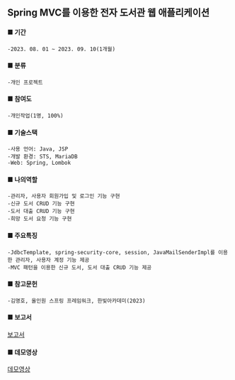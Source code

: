 ## Spring MVC를 이용한 전자 도서관 웹 애플리케이션

#### ■ 기간
    -2023. 08. 01 ~ 2023. 09. 10(1개월)
#### ■ 분류
    -개인 프로젝트
#### ■ 참여도
    -개인작업(1명, 100%)
#### ■ 기술스택
    -사용 언어: Java, JSP
    -개발 환경: STS, MariaDB
    -Web: Spring, Lombok
#### ■ 나의역할
    -관리자, 사용자 회원가입 및 로그인 기능 구현
    -신규 도서 CRUD 기능 구현
    -도서 대출 CRUD 기능 구현
    -희망 도서 요청 기능 구현
#### ■ 주요특징
    -JdbcTemplate, spring-security-core, session, JavaMailSenderImpl를 이용한 관리자, 사용자 계정 기능 제공
    -MVC 패턴을 이용한 신규 도서, 도서 대출 CRUD 기능 제공
#### ■ 참고문헌
    -김명호, 올인원 스프링 프레임워크, 한빛아카데미(2023)
#### ■ 보고서
[보고서](https://drive.google.com/file/d/1Gh3DxmBFTwQWNH8pez9Aumzftg6nYx5g/view?usp=sharing)
#### ■ 데모영상
[데모영상](https://drive.google.com/file/d/1ZDO24f5axrtJ89k_YU7_XzHdxROOppq4/view?usp=sharing)
